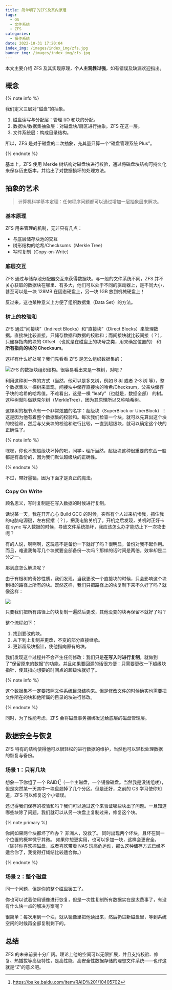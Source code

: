 ```yaml
---
title: 简单明了的ZFS及其内原理
tags:
  - OS
  - 文件系统
  - ZFS
categories:
  - 操作系统
date: 2022-10-31 17:20:04
index_img: /images/index_img/zfs.jpg
banner_img: /images/index_img/zfs.jpg
---
```


本文主要介绍 ZFS 及其实现原理，**个人主观性过强**，如有错误及缺漏欢迎指出。

<!-- more -->

## 概念

{% note info %}

我们定义三层对“磁盘”的抽象。

1. 磁盘读写与分配层：管理 I/O 和块的分配。
2. 数据块/数据集抽象层：对磁盘块/扇区进行抽象。ZFS 在这一层。
3. 文件系统层：构成目录结构。

所以，ZFS 是对于磁盘的二次抽象，充其量只算一个“磁盘管理系统 Plus”。

{% endnote %}

基本上，ZFS 使用 Merkle 树结构对磁盘块进行校验，通过将磁盘块结构可持久化来保存历史版本，并给出了对数据损坏的处理方法。

## 抽象的艺术

> 计算机科学基本定理：任何程序问题都可以通过增加一层抽象层来解决。

### 基本原理

ZFS 用来管理的机制，无非只有几点：

- 与底层储存块池的交互
- 树形结构的哈希/Checksums（Merkle Tree）
- 写时复制（Copy-on-Write）

### 底层交互

ZFS 通过与储存池分配器交互来获得数据块。与一般的文件系统不同，ZFS 并不关心获取的数据块在哪里、有多大，他们可以处于不同的驱动器上，是不同大小，甚至可以是一块 128MB 在固态硬盘上，另一块 1GB 放到机械硬盘上！

反过来，这也某种意义上方便了组织数据集（Data Set）的方法。

### 树上的校验和

ZFS 通过“间接块”（Indirect Blocks）和“直接块”（Direct Blocks）来管理数据。直接块比较直接，只储存数据和数据的校验和；而间接块就比较间接（？），只储存指向的块的 Offset （也就是在磁盘上的块号之类，用来确定位置的） 和 **所有指向的块的 Checksum**。

这样有什么好处呢？我们先看看 ZFS 是怎么组织数据集的：

![ZFS 的数据块组织结构。很容易看出来是一棵树，对吧？](ZFSTree.webp)

利用这种树一样的方式（当然，他可以是多叉树，例如 B 树 或者 2-3 树 等），整个数据集以一棵树来呈现，间接块中储存直接块的哈希/Checksum，父亲块储存子块的哈希的哈希值。不难看出，这是一棵 “leafy”（也就是，数据全部） 的树。这种树就叫做默克尔树（MerkleTree），因为其原理所以又称哈希树。

这棵树的根节点有一个非常炫酷的名字：超级块（SuperBlock or UberBlock）！这是因为他有着整个数据集的校验和。每次我们检查一个块，就可以先算出这个块的校验和，然后与父亲块的校验和进行比较，一直到超级块，就可以确定这个块的正确性了。

{% note info %}

嘿嘿，你也不想超级块坏掉的吧，同学~
理所当然，超级块这种很重要的东西一般都是有备份的，因为我们默认超级块的正确性。

{% endnote %}

不过，带好墨镜，因为下面才是真正的魔法。

### Copy On Write

顾名思义，写时复制是在写入数据的时候进行复制。

话说某一天，我在开开心心 Build GCC 的时候，突然有个人过来机惨我，抓住我的电脑电源键，左右摇摆（？），把我电脑关机了。开机之后发现，关机时正好卡在 sync 写入数据的时候，导致文件系统损坏，我应该怎么办才能防止下一次攻击呢？

有的人说，啊啊啊，这玩意不是备份一下就好了吗？很明显，备份对我不起作用。而且，难道我每写几个块就要全部备份一次吗？那样的话时间是两倍，效率却是二分之一。

那到底怎么解决呢？

由于有根树的奇妙性质，我们发现，当我更改一个直接块的时候，只会影响这个块到根的路径上所有的块。既然这样，我们只把路径上的块复制下来不久好了吗？就像这样：

![](Copy-on-Write.webp)

只要我们把所有路径上的块复制一遍然后更改，其他没变的块再保留不就好了吗？

整个流程如下：

1. 找到要改的块。
2. 从下到上复制并更改，不变的部分直接继承。
3. 更新超级块指针，使他指向原有的块。

我们发现这个过程并不会产生任何修改：我们只是**在写入时进行复制**，就做到了“保留原来的数据”的功能。并且如果要回溯的话很方便：只需要更改一下超级块指针，使其指向想要的时间点的超级块就好了。

{% note info %}

这个数据集不一定要按照文件系统目录结构来。但是修改文件的时候确实也需要把文件所在的块和他所属的目录的块进行修改。

{% endnote %}

同时，为了性能考虑，ZFS 会将磁盘事务捆绑发送给底层的磁盘管理层。

## 数据安全与恢复

ZFS 特有的结构使得他可以很轻松的进行数据的维护，当然也可以轻松处理数据的恢复与备份。

### 场景 1：只有几块

想象一下你组了一个 RAID1[^1]（一个主磁盘，一个镜像磁盘。当然我是没钱组喽），但是突然某一天其中一块盘翘掉了几个分区。但是还好，之前的 CS 学习使你知道，ZFS 可以修复这个小错误。

还记得我们保存的校验和吗？我们可以通过这个来验证哪些块出了问题。一旦知道哪些块除了问题，我们就可以从另一块盘上复制过来，修复这个块。

{% note primary %}

你问如果两个块都坏了咋办？
非洲人，没救了。
同时出现两个坏块，且坏在同一个位置的概率微乎其微。
如果你想更实用，也可以多加一块，这样会更安全。
（除非你喜欢摔磁盘，或者喜欢带着 NAS 玩高危运动，那么这种储存方式已经不适合你了，我觉得打绳结比较适合你。）

{% endnote %}

### 场景 2：整个磁盘

同一个问题，但是你的整个磁盘罢工了。

你也可以试着使用镜像进行恢复，但是一次性复制所有数据实在是太费事了，有没有什么快一点的解决方案呢？

很简单：每次用到一个块，就从镜像里把他读出来，然后扔进新磁盘里，等到系统空闲的时候再全部复制剩下的。

## 总结

ZFS 的未来前景十分广阔。理论上他的空间可以无限扩展，并且支持校验、修复、热插拔等高级特性，是高性能、高安全性数据存储的理想文件系统——也许这就是“Z”的意义吧。

[^1]:https://baike.baidu.com/item/RAID%201/10405702